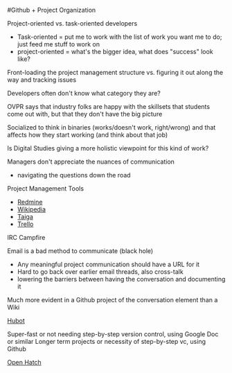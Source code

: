 #Github + Project Organization

Project-oriented vs. task-oriented developers
- Task-oriented = put me to work with the list of work you want me to do; just feed me stuff to work on
- project-oriented = what's the bigger idea, what does "success" look like?

Front-loading the project management structure vs. figuring it out along the way and tracking issues

Developers often don't know what category they are?

OVPR says that industry folks are happy with the skillsets that students come out with, but that they don't have the big picture

Socialized to think in binaries (works/doesn't work, right/wrong) and that affects how they start working (and think about that job)

Is Digital Studies giving a more holistic viewpoint for this kind of work? 

Managers don't appreciate the nuances of communication 
- navigating the questions down the road 


Project Management Tools
- [Redmine](www.redmine.org)
- [Wikipedia](https://en.wikibooks.org/wiki/Starting_and_Running_a_Wiki_Website)
- [Taiga](https://taiga.io/)
- [Trello](https://trello.com)

IRC
Campfire

Email is a bad method to communicate (black hole)
- Any meaningful project communication should have a URL for it
- Hard to go back over earlier email threads, also cross-talk
- lowering the barriers between having the conversation and documenting it

Much more evident in a Github project of the conversation element than a Wiki

[Hubot](https://hubot.github.com/)

Super-fast or not needing step-by-step version control, using Google Doc or similar
Longer term projects or necessity of step-by-step vc, using Github


[Open Hatch](https://openhatch.org/)
